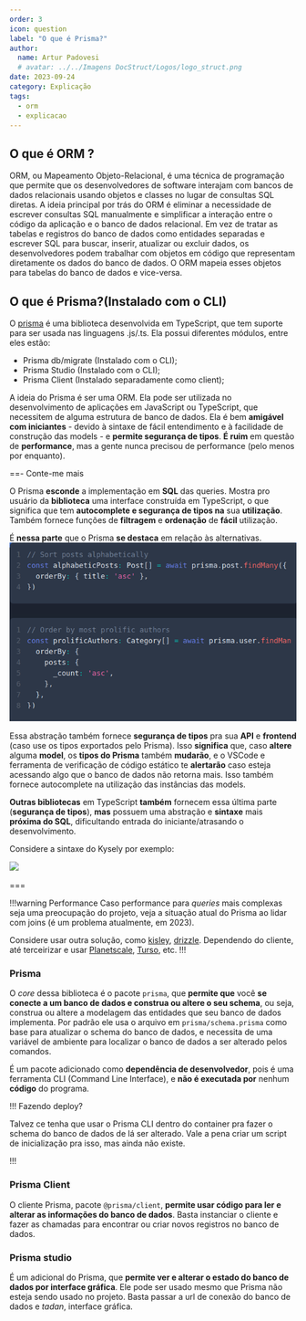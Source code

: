 ```yaml
---
order: 3
icon: question
label: "O que é Prisma?"
author:
  name: Artur Padovesi
  # avatar: ../../Imagens DocStruct/Logos/logo_struct.png
date: 2023-09-24
category: Explicação
tags:
  - orm
  - explicacao
---
```


## O que é ORM ?

<!-- Trecho feito por Araújo -->

ORM, ou Mapeamento Objeto-Relacional, é uma técnica de programação que permite que os desenvolvedores de software interajam com bancos de dados relacionais usando objetos e classes no lugar de consultas SQL diretas. A ideia principal por trás do ORM é eliminar a necessidade de escrever consultas SQL manualmente e simplificar a interação entre o código da aplicação e o banco de dados relacional. Em vez de tratar as tabelas e registros do banco de dados como entidades separadas e escrever SQL para buscar, inserir, atualizar ou excluir dados, os desenvolvedores podem trabalhar com objetos em código que representam diretamente os dados do banco de dados. O ORM mapeia esses objetos para tabelas do banco de dados e vice-versa.

## O que é Prisma?(Instalado com o CLI)

O [prisma](https://www.prisma.io) é uma biblioteca desenvolvida em TypeScript, que tem suporte para ser usada nas linguagens .js/.ts. Ela possui diferentes módulos, entre eles estão:

- Prisma db/migrate (Instalado com o CLI);
- Prisma Studio (Instalado com o CLI);
- Prisma Client (Instalado separadamente como client);

A ideia do Prisma é ser uma ORM. Ela pode ser utilizada no desenvolvimento de aplicações em JavaScript ou TypeScript, que necessitem de alguma estrutura de banco de dados. Ela é bem **amigável com iniciantes** - devido à sintaxe de fácil entendimento e à facilidade de construção das models - e **permite segurança de tipos**. **É ruim** em questão de **performance**, mas a gente nunca precisou de performance (pelo menos por enquanto).

==- Conte-me mais

O Prisma **esconde** a implementação em **SQL** das queries. Mostra pro usuário da **biblioteca** uma interface construída em TypeScript, o que significa que tem **autocomplete e segurança de tipos na** sua **utilização**. Também fornece funções de **filtragem** e **ordenação** de **fácil** utilização.

É **nessa parte** que o Prisma **se destaca** em relação às alternativas.
![](</Imagens DocStruct/Projetos/prisma_example.png>)

Essa abstração também fornece **segurança de tipos** pra sua **API** e **frontend** (caso use os tipos exportados pelo Prisma). Isso **significa** que, caso **altere** alguma **model**, os **tipos do Prisma** também **mudarão**, e o VSCode e ferramenta de verificação de código estático te **alertarão** caso esteja acessando algo que o banco de dados não retorna mais. Isso também fornece autocomplete na utilização das instâncias das models.

**Outras bibliotecas** em TypeScript **também** fornecem essa última parte (**segurança de tipos**), **mas** possuem uma abstração e **sintaxe** mais **próxima do SQL**, dificultando entrada do iniciante/atrasando o desenvolvimento.

Considere a sintaxe do Kysely por exemplo:

![](</Imagens DocStruct/Projetos/kysely_example.gif>)

===

!!!warning Performance
Caso performance para _queries_ mais complexas seja uma preocupação do projeto, veja a situação atual do Prisma ao lidar com joins (é um problema atualmente, em 2023).

Considere usar outra solução, como [kisley](https://github.com/kysely-org/kysely), [drizzle](https://orm.drizzle.team/docs/sql-schema-declaration). Dependendo do cliente, até terceirizar e usar [Planetscale](https://planetscale.com/), [Turso](https://turso.tech/), etc.
!!!

### Prisma

O _core_ dessa biblioteca é o pacote `prisma`, que **permite que** você **se conecte a um banco de dados e construa ou altere o seu schema**, ou seja, construa ou altere a modelagem das entidades que seu banco de dados implementa. Por padrão ele usa o arquivo em `prisma/schema.prisma` como base para atualizar o schema do banco de dados, e necessita de uma variável de ambiente para localizar o banco de dados a ser alterado pelos comandos.

É um pacote adicionado como **dependência de desenvolvedor**, pois é uma ferramenta CLI (Command Line Interface), e **não é executada por** nenhum **código** do programa.

!!! Fazendo deploy?

Talvez ce tenha que usar o Prisma CLI dentro do container pra fazer o schema do banco de dados de lá ser alterado. Vale a pena criar um script de inicialização pra isso, mas ainda não existe.

!!!

### Prisma Client

O cliente Prisma, pacote `@prisma/client`, **permite usar código para ler e alterar as informações do banco de dados**. Basta instanciar o cliente e fazer as chamadas para encontrar ou criar novos registros no banco de dados.

### Prisma studio

É um adicional do Prisma, que **permite ver e alterar o estado do banco de dados por interface gráfica**. Ele pode ser usado mesmo que Prisma não esteja sendo usado no projeto. Basta passar a url de conexão do banco de dados e _tadan_, interface gráfica.
